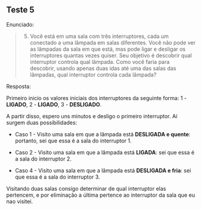 ## Teste 5

Enunciado:

> 5) Você está em uma sala com três interruptores, cada um conectado a uma lâmpada em salas diferentes. Você não pode ver as lâmpadas da sala em que está, mas pode ligar e desligar os interruptores quantas vezes quiser. Seu objetivo é descobrir qual interruptor controla qual lâmpada. Como você faria para descobrir, usando apenas duas idas até uma das salas das lâmpadas, qual interruptor controla cada lâmpada?

Resposta:

Primeiro inicio os valores iniciais dos interruptores da seguinte forma: 1 - **LIGADO**, 2 - **LIGADO**, 3 - **DESLIGADO**.

A partir disso, espero uns minutos e desligo o primeiro interruptor. Aí surgem duas possibilidades:

- Caso 1 - Visito uma sala em que a lâmpada está **DESLIGADA e quente**: portanto, sei que essa é a sala do interruptor 1.

- Caso 2 - Visito uma sala em que a lâmpada está **LIGADA**: sei que essa é a sala do interruptor 2.

- Caso 4 - Visito uma sala em que a lâmpada está **DESLIGADA e fria**: sei que essa é a sala do interruptor 3.

Visitando duas salas consigo determinar de qual interruptor elas pertencem, e por eliminação a última pertence ao interruptor da sala que eu nao visitei.